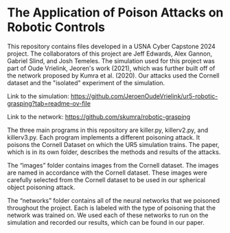 # The Application of Poison Attacks on Robotic Controls

This repository contains files developed in a USNA Cyber Capstone 2024 project. The collaborators of this project are Jeff Edwards, Alex Gannon, Gabriel Slind, and Josh Temeles. The simulation used for this project was part of Oude Vrielink, Jeoren's work (2021), which was further built off of the network proposed by Kumra et al. (2020). Our attacks used the Cornell dataset and the "isolated" experiment of the simulation.

Link to the simulation: https://github.com/JeroenOudeVrielink/ur5-robotic-grasping?tab=readme-ov-file

Link to the network: https://github.com/skumra/robotic-grasping

The three main programs in this repository are killer.py, killerv2.py, and killerv3.py. Each program implements a different poisoning attack. It poisons the Cornell Dataset on which the UR5 simulation trains. The paper, which is in its own folder, describes the methods and results of the attacks. 

The “images” folder contains images from the Cornell dataset. The images are named in accordance with the Cornell dataset. These images were carefully selected from the Cornell dataset to be used in our spherical object poisoning attack.

The “networks” folder contains all of the neural networks that we poisoned throughout the project. Each is labeled with the type of poisoning that the network was trained on. We used each of these networks to run on the simulation and recorded our results, which can be found in our paper.

